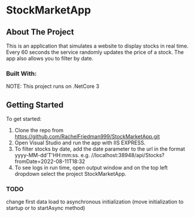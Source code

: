 # StockMarketApp

<!-- ABOUT THE PROJECT -->
## About The Project

This is an application that simulates a website to display stocks in real time. Every 60 seconds the service randomly updates the price of a stock. 
The app also allows you to filter by date.



### Built With:

NOTE: This project runs on .NetCore 3

<!-- GETTING STARTED -->
## Getting Started

To get started:
1. Clone the repo from https://github.com/RachelFriedman999/StockMarketApp.git
2. Open Visual Studio and run the app with IIS EXPRESS.
3. To filter stocks by date, add the date parameter to the url in the format yyyy-MM-dd'T'HH:mm:ss. 
   e.g. //localhost:38948/api/Stocks?fromDate=2022-08-11T18:32
4. To see logs in run time, open output window and on the top left dropdown select the project StockMarketApp.


### TODO
change first data load to asynchronous initialization (move initialization to startup or to startAsync method)

